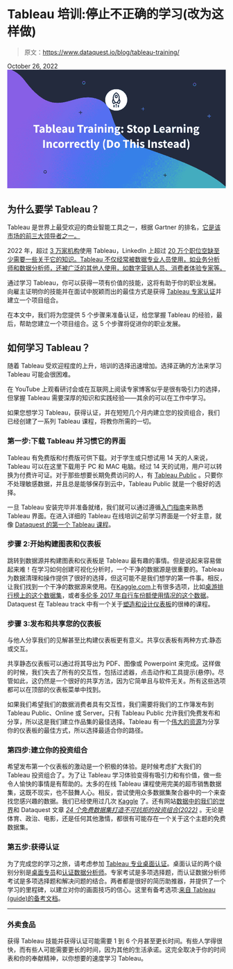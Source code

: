 # Tableau 培训:停止不正确的学习(改为这样做)

> 原文：<https://www.dataquest.io/blog/tableau-training/>

October 26, 2022![Learn Tableau](img/08550fd9da4650da6685f24c054d8737.png)

## 为什么要学 Tableau？

Tableau 是世界上最受欢迎的商业智能工具之一，根据 Gartner 的排名，[它是该市场的前三大领导者之一。](https://www.cxtoday.com/data-analytics/gartner-magic-quadrant-for-analytics-and-business-intelligence-platforms-2022/)

2022 年，超过 [3 万家机构](https://www.slintel.com/tech/business-intelligence-bi/tableausoftware-vs-microsoftpowerbi)使用 Tableau，LinkedIn 上超过 [20 万个职位空缺至少需要一些关于它的知识。Tableau 不仅经常被数据专业人员使用，如业务分析师和数据分析师，还被广泛的其他人使用，如数字营销人员、消费者体验专家等。](https://www.linkedin.com/jobs/search/?currentJobId=3258348988&geoId=92000000&keywords=tableau)

通过学习 Tableau，你可以获得一项有价值的技能，这将有助于你的职业发展。向雇主证明你的技能并在面试中脱颖而出的最佳方式是获得 [Tableau 专家认证](https://www.tableau.com/learn/certification/desktop-specialist)并建立一个项目组合。

在本文中，我们将为您提供 5 个步骤来准备认证，给您掌握 Tableau 的经验，最后，帮助您建立一个项目组合。这 5 个步骤将促进你的职业发展。

## 如何学习 Tableau？

随着 Tableau 受欢迎程度的上升，培训的选择迅速增加。选择正确的方法来学习 Tableau 可能会很困难。

在 YouTube 上观看研讨会或在互联网上阅读专家博客似乎是很有吸引力的选择，但掌握 Tableau 需要深厚的知识和实践经验——其余的可以在工作中学习。

如果您想学习 Tableau，获得认证，并在短短几个月内建立您的投资组合，我们已经创建了一系列 Tableau 课程，将教你所需的一切。

### 第一步:下载 Tableau 并习惯它的界面

Tableau 有免费版和付费版可供下载。对于学生或只想试用 14 天的人来说，Tableau 可以在这里下载用于 PC 和 MAC 电脑。经过 14 天的试用，用户可以转换为付费许可证。对于那些想要长期免费访问的人，有 [Tableau Public](https://www.tableau.com/en-gb/products/public/download) 。只要你不处理敏感数据，并且总是能够保存到云中，Tableau Public 就是一个极好的选择。

一旦 Tableau 安装完毕并准备就绪，我们就可以通过遵循[入门指南](https://help.tableau.com/current/guides/get-started-tutorial/en-us/get-started-tutorial-home.htm)来熟悉 Tableau 界面。在进入详细的 Tableau 在线培训之前学习界面是一个好主意，就像 [Dataquest 的第一个 Tableau 课程](http://placeholder)。

### 步骤 2:开始构建图表和仪表板

跳转到数据源并构建图表和仪表板是 Tableau 最有趣的事情。但是说起来容易做起来难！在学习如何创建可视化分析时，一个干净的数据源是很重要的。Tableau 为数据清理和操作提供了很好的选择，但这可能不是我们想学的第一件事。相反，让我们找到一个干净的数据源来使用。在[Kaggle.com](https://kaggle.com)上有很多选项，比如[桌游排行榜上的这个数据集](https://www.kaggle.com/datasets/andrewmvd/board-games)，或者[多伦多 2017 年自行车份额使用情况的这个数据](https://www.kaggle.com/datasets/jackywang529/toronto-bikeshare-data)。Dataquest 在 Tableau track 中有一个关于[塑造和设计仪表板](http://placeholder)的很棒的课程。

### 步骤 3:发布和共享您的仪表板

与他人分享我们的见解甚至比构建仪表板更有意义。共享仪表板有两种方式:静态或交互。

共享静态仪表板可以通过将其导出为 PDF、图像或 Powerpoint 来完成。这样做的时候，我们失去了所有的交互性，包括过滤器，点击动作和工具提示(悬停)。尽管如此，这仍然是一个很好的共享方法，因为它简单且与软件无关。所有这些选项都可以在顶部的仪表板菜单中找到。

如果我们希望我们的数据消费者具有交互性，我们需要将我们的工作簿发布到 Tableau Public、Online 或 Server。只有 Tableau Public 允许我们免费发布和分享，所以这是我们建立作品集的最佳选择。Tableau 有一个[伟大的资源](https://help.tableau.com/current/guides/get-started-tutorial/en-us/get-started-tutorial-share.htm)为分享你的仪表板的最佳方式，所以选择最适合你的路径。

### 第四步:建立你的投资组合

希望发布第一个仪表板的激动是一个积极的体验。是时候考虑扩大我们的 Tableau 投资组合了。为了让 Tableau 学习体验变得有吸引力和有价值，做一些令人愉快的事情是有帮助的。太多的在线 Tableau 课程使用完美的超市销售数据集，这既不现实，也不鼓舞人心。相反，尝试使用众多数据集聚合器中的一个来查找您感兴趣的数据。我们已经使用过几次 [Kaggle](https://kaggle.com) 了。还有网站[数据中的我们的世界](https://ourworldindata.org/)和 Dataquest 文章 [*24 个免费数据集打造不可抗拒的投资组合(2022)*](https://www.dataquest.io/blog/free-datasets-for-projects/) 。无论是体育、政治、电影，还是任何其他激情，都很有可能存在一个关于这个主题的免费数据集。

### 第五步:获得认证

为了完成您的学习之旅，请考虑参加 [Tableau 专业桌面认证](https://www.tableau.com/learn/certification)。桌面认证的两个级别分别是[桌面专员](https://www.tableau.com/learn/certification/desktop-specialist)和[认证数据分析师](https://www.tableau.com/learn/certification/certified-data-analyst)。专家考试是多项选择题，而认证数据分析师考试是多项选择题和解决问题的结合。两者都是很好的简历助推器，并提供了一个学习的里程碑，以建立对你的画面技巧的信心。这里有备考选项:[来自 Tableau (guide)的备考文档](https://mkt.tableau.com/files/TableauDesktopSpecialist_ExamGuide.pdf)。

* * *

### 外卖食品

获得 Tableau 技能并获得认证可能需要 1 到 6 个月甚至更长时间。有些人学得很快，而有些人可能需要更长的时间，因为其他的生活承诺。这完全取决于你的时间表和你的奉献精神，以你想要的速度学习 Tableau。